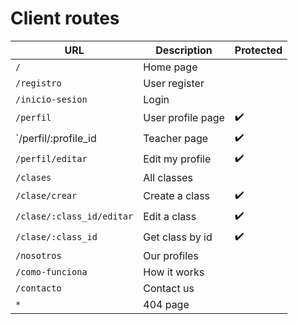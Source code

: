 # Client routes

| URL                       | Description       | Protected |
|---------------------------|-------------------|-----------|
| `/`                       | Home page         |           |
| `/registro`               | User register     |           |
| `/inicio-sesion`          | Login             |           |
| `/perfil`                 | User profile page |    ✔️      |
| `/perfil/:profile_id      | Teacher page      |    ✔️      |
| `/perfil/editar`          | Edit my profile   |    ✔️      |
| `/clases`                 | All classes       |           |
| `/clase/crear`            | Create a class    |    ✔️      |
| `/clase/:class_id/editar` | Edit a class      |    ✔️      |
| `/clase/:class_id`        | Get class by id   |    ✔️      |
| `/nosotros`               | Our profiles      |           |
| `/como-funciona`          | How it works      |           |
| `/contacto`               | Contact us        |           |
| `*`                       | 404 page          |           |